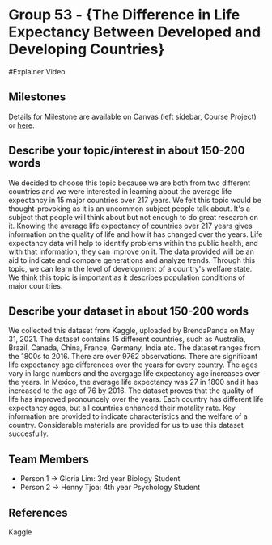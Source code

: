 # Group 53 - {The Difference in Life Expectancy Between Developed and Developing Countries}

#Explainer Video


## Milestones

Details for Milestone are available on Canvas (left sidebar, Course Project) or [here](https://firas.moosvi.com/courses/data301/project/milestone01.html).

## Describe your topic/interest in about 150-200 words

We decided to choose this topic because we are both from two different countries and we were interested in learning about the average life expectancy in 15 major countries over 217 years. We felt this topic would be thought-provoking as it is an uncommon subject people talk about. It's a subject that people will think about but not enough to do great research on it. Knowing the average life expectancy of countries over 217 years gives information on the quality of life and how it has changed over the years. Life expectancy data will help to identify problems within the public health, and with that information, they can improve on it. The data provided will be an aid to indicate and compare generations and analyze trends. Through this topic, we can learn the level of development of a country's welfare state. We think this topic is important as it describes population conditions of major countries.

## Describe your dataset in about 150-200 words

We collected this dataset from Kaggle, uploaded by BrendaPanda on May 31, 2021. The dataset contains 15 different countries, such as Australia, Brazil, Canada, China, France, Germany, India etc. The dataset ranges from the 1800s to 2016. There are over 9762 observations. There are significant life expectancy age differences over the years for every country. The ages vary in large numbers and the avergage life expectancy age increases over the years. In Mexico, the average life expectancy was 27 in 1800 and it has increased to the age of 76 by 2016. The dataset proves that the quality of life has improved pronouncely over the years. Each country has different life expectancy ages, but all countries enhanced their motality rate. Key information are provided to indicate characteristics and the welfare of a country. Considerable materials are provided for us to use this dataset succesfully.

## Team Members

- Person 1 -> Gloria Lim: 3rd year Biology Student
- Person 2 -> Henny Tjoa: 4th year Psychology Student


## References

Kaggle
